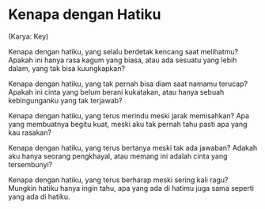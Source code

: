 # Kenapa dengan Hatiku
(Karya: Key)

Kenapa dengan hatiku,
yang selalu berdetak kencang saat melihatmu?
Apakah ini hanya rasa kagum yang biasa,
atau ada sesuatu yang lebih dalam, yang tak bisa kuungkapkan?

Kenapa dengan hatiku,
yang tak pernah bisa diam saat namamu terucap?
Apakah ini cinta yang belum berani kukatakan,
atau hanya sebuah kebingunganku yang tak terjawab?

Kenapa dengan hatiku,
yang terus merindu meski jarak memisahkan?
Apa yang membuatnya begitu kuat,
meski aku tak pernah tahu pasti apa yang kau rasakan?

Kenapa dengan hatiku,
yang terus bertanya meski tak ada jawaban?
Adakah aku hanya seorang pengkhayal,
atau memang ini adalah cinta yang tersembunyi?

Kenapa dengan hatiku,
yang terus berharap meski sering kali ragu?
Mungkin hatiku hanya ingin tahu,
apa yang ada di hatimu juga sama seperti yang ada di hatiku.
